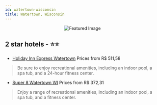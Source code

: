 ```yaml
---
id: watertown-wisconsin
title: Watertown, Wisconsin
---
```


<center><img src="https://i.travelapi.com/hotels/1000000/50000/43200/43136/bb3f69c6_z.jpg" alt="Featured Image" /></center>


##  2 star hotels - ⭐️⭐️

-    [Holiday Inn Express Watertown](https://us.hurb.com/hotels/watertown/holiday-inn-express-watertown-JNP-JP085051?cmp=18055) Prices from R$ 511,58
   > Be sure to enjoy recreational amenities, including an indoor pool, a spa tub, and a 24-hour fitness center.
-    [Super 8 Watertown WI](https://us.hurb.com/hotels/watertown/super-8-watertown-wi-JNP-JP085052?cmp=18055) Prices from R$ 372,31
   > Enjoy a range of recreational amenities, including an indoor pool, a spa tub, and a fitness center.
